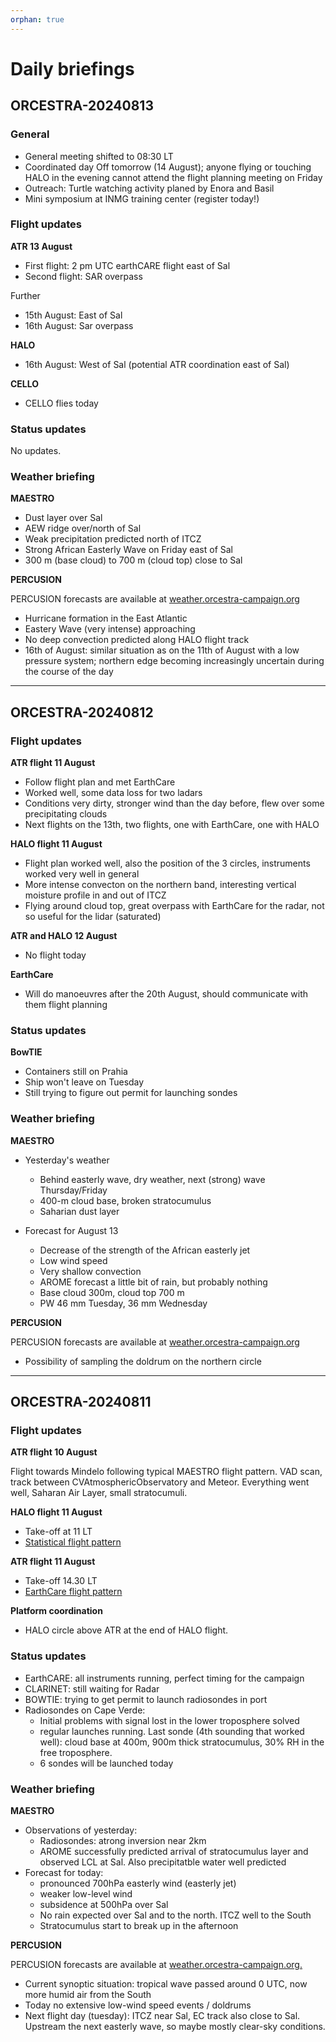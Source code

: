 ```yaml
---
orphan: true
---
```


# Daily briefings

## ORCESTRA-20240813

### General

* General meeting shifted to 08:30 LT
* Coordinated day Off tomorrow (14 August); anyone flying or touching HALO in the evening cannot attend the flight planning meeting on Friday
* Outreach: Turtle watching activity planed by Enora and Basil
* Mini symposium at INMG training center (register today!)

### Flight updates

**ATR 13 August**
* First flight: 2 pm UTC earthCARE flight east of Sal
* Second flight: SAR overpass

Further
* 15th August: East of Sal
* 16th August: Sar overpass

**HALO**
* 16th August: West of Sal (potential ATR coordination east of Sal)

**CELLO**
* CELLO flies today

### Status updates

No updates.

### Weather briefing

**MAESTRO**

* Dust layer over Sal
* AEW ridge over/north of Sal
* Weak precipitation predicted north of ITCZ
* Strong African Easterly Wave on Friday east of Sal
* 300 m (base cloud) to 700 m (cloud top) close to Sal

**PERCUSION**

PERCUSION forecasts are available at [weather.orcestra-campaign.org](https://weather.orcestra-campaign.org/briefings/20240813/main.html)
* Hurricane formation in the East Atlantic
* Eastery Wave (very intense) approaching
* No deep convection predicted along HALO flight track
* 16th of August: similar situation as on the 11th of August with a low pressure system; northern edge becoming increasingly uncertain during the course of the day


---
## ORCESTRA-20240812

### Flight updates

**ATR flight 11 August**

- Follow flight plan and met EarthCare
- Worked well, some data loss for two ladars
- Conditions very dirty, stronger wind than the day before, flew over some precipitating clouds
- Next flights on the 13th, two flights, one with EarthCare, one with HALO

**HALO flight 11 August**

- Flight plan worked well, also the position of the 3 circles, instruments worked very well in general
- More intense convecton on the northern band, interesting vertical moisture profile in and out of ITCZ
- Flying around cloud top, great overpass with EarthCare for the radar, not so useful for the lidar (saturated)

**ATR and HALO 12 August**

- No flight today

**EarthCare**

- Will do manoeuvres after the 20th August, should communicate with them flight planning

### Status updates

**BowTIE**

- Containers still on Prahia
- Ship won't leave on Tuesday
- Still trying to figure out permit for launching sondes

### Weather briefing

**MAESTRO**
* Yesterday's weather
    * Behind easterly wave, dry weather, next (strong) wave Thursday/Friday
    * 400-m cloud base, broken stratocumulus
    * Saharian dust layer

* Forecast for August 13
    * Decrease of the strength of the African easterly jet
    * Low wind speed
    * Very shallow convection
    * AROME forecast a little bit of rain, but probably nothing
    * Base cloud 300m, cloud top 700 m
    * PW 46 mm Tuesday, 36 mm Wednesday


**PERCUSION**

PERCUSION forecasts are available at [weather.orcestra-campaign.org](https://weather.orcestra-campaign.org/briefings/20240812/main.html)
* Possibility of sampling the doldrum on the northern circle



---
## ORCESTRA-20240811

### Flight updates

**ATR flight 10 August**
 
Flight towards Mindelo following typical MAESTRO flight pattern. VAD scan, track between CVAtmosphericObservatory and Meteor. Everything went well, Saharan Air Layer, small stratocumuli.

**HALO flight 11 August**

- Take-off at 11 LT
- [Statistical flight pattern](plans/HALO-20240811a)

**ATR flight 11 August**

- Take-off 14.30 LT
- [EarthCare flight pattern](plans/ATR-20240811a)

**Platform coordination** 

- HALO circle above ATR at the end of HALO flight.

### Status updates

- EarthCARE: all instruments running, perfect timing for the campaign
- CLARINET: still waiting for Radar
- BOWTIE: trying to get permit to launch radiosondes in port
- Radiosondes on Cape Verde: 
    - Initial problems with signal lost in the lower troposphere solved
    - regular launches running. Last sonde (4th sounding that worked well): cloud base at 400m, 900m thick stratocumulus, 30% RH in the free troposphere. 
    - 6 sondes will be launched today

### Weather briefing

**MAESTRO**
- Observations of yesterday:
    - Radiosondes: atrong inversion near 2km
    - AROME successfully predicted arrival of stratocumulus layer and observed LCL at Sal. Also precipitatble water well predicted
- Forecast for today: 
    - pronounced 700hPa easterly wind (easterly jet)
    - weaker low-level wind 
    - subsidence at 500hPa over Sal
    - No rain expected over Sal and to the north. ITCZ well to the South
    - Stratocumulus start to break up in the afternoon

**PERCUSION** 

PERCUSION forecasts are available at [weather.orcestra-campaign.org.](https://weather.orcestra-campaign.org/briefings/20240811/main.html)

- Current synoptic situation: tropical wave passed around 0 UTC, now more humid air from the South
- Today no extensive low-wind speed events / doldrums
- Next flight day (tuesday): ITCZ near Sal, EC track also close to Sal. Upstream the next easterly wave, so maybe mostly clear-sky conditions.


